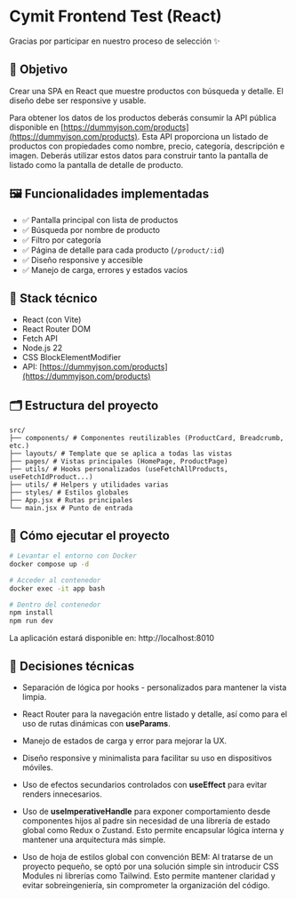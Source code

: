# Cymit Frontend Test (React)

Gracias por participar en nuestro proceso de selección ✨

## 🧪 Objetivo

Crear una SPA en React que muestre productos con búsqueda y detalle. El diseño debe ser responsive y usable.

Para obtener los datos de los productos deberás consumir la API pública disponible en [https://dummyjson.com/products](https://dummyjson.com/products). Esta API proporciona un listado de productos con propiedades como nombre, precio, categoría, descripción e imagen. Deberás utilizar estos datos para construir tanto la pantalla de listado como la pantalla de detalle de producto.

## 🖼️ Funcionalidades implementadas

- ✅ Pantalla principal con lista de productos
- ✅ Búsqueda por nombre de producto
- ✅ Filtro por categoría
- ✅ Página de detalle para cada producto (`/product/:id`)
- ✅ Diseño responsive y accesible
- ✅ Manejo de carga, errores y estados vacíos

## 🧱 Stack técnico

- React (con Vite)
- React Router DOM
- Fetch API
- Node.js 22
- CSS BlockElementModifier
- API: [https://dummyjson.com/products](https://dummyjson.com/products)


## 🗂️ Estructura del proyecto
````
src/
├── components/ # Componentes reutilizables (ProductCard, Breadcrumb, etc.)
├── layouts/ # Template que se aplica a todas las vistas
├── pages/ # Vistas principales (HomePage, ProductPage)
├── utils/ # Hooks personalizados (useFetchAllProducts, useFetchIdProduct...)
├── utils/ # Helpers y utilidades varias
├── styles/ # Estilos globales
├── App.jsx # Rutas principales
└── main.jsx # Punto de entrada
````



## 🚀 Cómo ejecutar el proyecto

```bash
# Levantar el entorno con Docker
docker compose up -d

# Acceder al contenedor
docker exec -it app bash

# Dentro del contenedor
npm install
npm run dev
```
La aplicación estará disponible en: http://localhost:8010

## 🧠 Decisiones técnicas
- Separación de lógica por hooks - personalizados para mantener la vista limpia.

- React Router para la navegación entre listado y detalle, así como para el uso de rutas dinámicas con **useParams**.

- Manejo de estados de carga y error para mejorar la UX.

- Diseño responsive y minimalista para facilitar su uso en dispositivos móviles.

- Uso de efectos secundarios controlados con **useEffect** para evitar renders innecesarios.

- Uso de **useImperativeHandle** para exponer comportamiento desde componentes hijos al padre sin necesidad de una librería de estado global como Redux o Zustand. Esto permite encapsular lógica interna y mantener una arquitectura más simple.

- Uso de hoja de estilos global con convención BEM: Al tratarse de un proyecto pequeño, se optó por una solución simple sin introducir CSS Modules ni librerías como Tailwind. Esto permite mantener claridad y evitar sobreingeniería, sin comprometer la organización del código.

